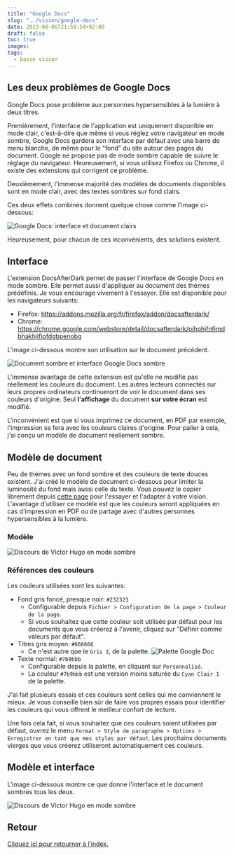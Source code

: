```yaml
---
title: "Google Docs"
slug: "../vision/google-docs"
date: 2023-08-06T21:59:54+02:00
draft: false
toc: true
images:
tags:
  - basse vision
---
```

## Les deux problèmes de Google Docs
Google Docs pose problème aux personnes hypersensibles à la lumière à deux titres.

Premièrement, l'interface de l'application est uniquement disponible en mode clair, c'est-à-dire que même si vous réglez votre navigateur en mode sombre, Google Docs gardera son interface par défaut avec une barre de menu blanche, de même pour le "fond" du site autour des pages du document. Google ne propose pas de mode sombre capable de suivre le réglage du navigateur. Heureusement, si vous utilisez Firefox ou Chrome, il existe des extensions qui corrigent ce problème.

Deuxièmement, l'immense majorité des modèles de documents disponibles sont en mode clair, avec des textes sombres sur fond clairs.

Ces deux effets combinés donnent quelque chose comme l'image ci-dessous:

![Google Docs: interface et document clairs](/vision/gdoc-victor-hugo-clair.png)

Heureusement, pour chacun de ces inconvénients, des solutions existent.

## Interface
L'extension DocsAfterDark pernet de passer l'interface de Google Docs en mode sombre. Elle permet aussi d'appliquer au document des thèmes prédéfinis. Je vous encourage vivement à l'essayer. Elle est disponible pour les navigateurs suivants:
* Firefox: https://addons.mozilla.org/fr/firefox/addon/docsafterdark/
* Chrome: https://chrome.google.com/webstore/detail/docsafterdark/pihphjfnfjmdbhakhjifipfdgbpenobg

L'image ci-dessous montre son utilisation sur le document précédent.

![Document sombre et interface Google Docs sombre](/vision/gdoc-dark-mode.png)

L'immense avantage de cette extension est qu'elle ne modifie pas réellement les couleurs du document. Les autres lecteurs connectés sur leurs propres ordinateurs continueront de voir le document dans ses couleurs d'origine. Seul **l'affichage** du document **sur votre écran** est modifié.

L'inconvénient est que si vous imprimez ce document, en PDF par exemple, l'impression se fera avec les couleurs claires d'origine. Pour palier à cela, j'ai conçu un modèle de document réellement sombre.

## Modèle de document
Peu de thèmes avec un fond sombre et des couleurs de texte douces existent. J'ai créé le modèle de document ci-dessous pour limiter la luminosité du fond mais aussi celle du texte. Vous pouvez le copier librement depuis [cette page](https://docs.google.com/document/d/1p7zmmEuRnwjPx2q9UjMgHolxJdEXOa-jvPR0P1smqZA/edit?usp=sharing) pour l'essayer et l'adapter à votre vision.
L'avantage d'utiliser ce modèle est que les couleurs seront appliquées en cas d'impression en PDF ou de partage avec d'autres personnes hypersensibles à la lumière.

### Modèle
![Discours de Victor Hugo en mode sombre](/vision/gdoc-victor-hugo-sombre.png)

### Références des couleurs
Les couleurs utilisées sont les suivantes:
* Fond gris foncé, presque noir: `#232323`
  * Configurable depuis `Fichier > Configuration de la page > Couleur de la page`.
  * Si vous souhaitez que cette couleur soit utilisée par défaut pour les documents que vous créerez à l'avenir, cliquez sur "Définir comme valeurs par défaut".
* Titres gris moyen: `#666666`
  * Ce n'est autre que le `Gris 3`, de la palette.
![Palette Google Doc](/vision/gdoc-palette.png)
* Texte normal: `#7b9bbb`
  * Configurable depuis la palette, en cliquant sur `Personnalisé`.
  * La couleur `#7b9bbb` est une version moins saturée du `Cyan Clair 1` de la palette.

J'ai fait plusieurs essais et ces couleurs sont celles qui me conviennent le mieux. Je vous conseille bien sûr de faire vos propres essais pour identifier les couleurs qui vous offrent le meilleur confort de lecture.

Une fois cela fait, si vous souhaitez que ces couleurs soient utilisées par défaut, ouvrez le menu `Format > Style de paragraphe > Options > Enregistrer en tant que mes styles par défaut`. Les prochains documents vierges que vous créerez utiliseront automatiquement ces couleurs.

## Modèle et interface
L'image ci-dessous montre ce que donne l'interface et le document sombres tous les deux.

![Discours de Victor Hugo en mode sombre](/vision/gdoc-victor-hugo-sombre-interface-sombre.png)

## Retour
[Cliquez ici pour retourner à l’index.](..)
